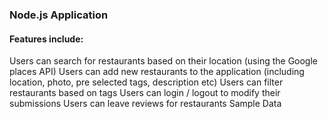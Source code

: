 ### Node.js Application

#### Features include:

Users can search for restaurants based on their location (using the Google places API)
Users can add new restaurants to the application (including location, photo, pre selected tags, description etc)
Users can filter restaurants based on tags
Users can login / logout to modify their submissions
Users can leave reviews for restaurants
Sample Data
